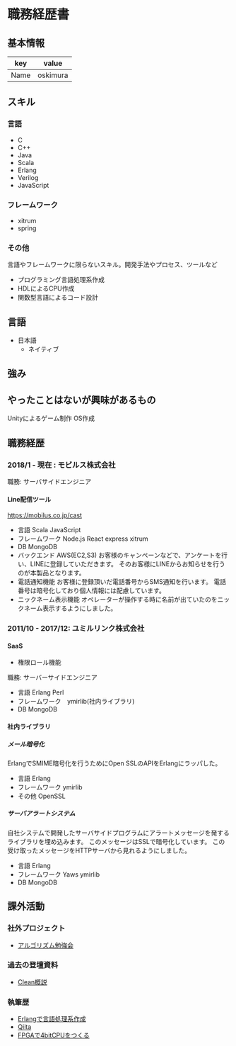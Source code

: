 # 職務経歴書

## 基本情報

|key|value|
|---|-----|
|Name|oskimura|

## スキル
### 言語
- C
- C++
- Java
- Scala
- Erlang
- Verilog
- JavaScript

### フレームワーク

- xitrum
- spring

### その他

 言語やフレームワークに限らないスキル。開発手法やプロセス、ツールなど
 
 - プログラミング言語処理系作成
 - HDLによるCPU作成
 - 関数型言語によるコード設計

## 言語

- 日本語
  - ネイティブ

## 強み

## やったことはないが興味があるもの
Unityによるゲーム制作
OS作成

## 職務経歴

### 2018/1 - 現在 : モビルス株式会社

職務: サーバサイドエンジニア

#### Line配信ツール

https://mobilus.co.jp/cast

- 言語 Scala JavaScript
- フレームワーク Node.js React express xitrum
- DB MongoDB
- バックエンド AWS(EC2,S3)
お客様のキャンペーンなどで、アンケートを行い、LINEに登録していただきます。
そのお客様にLINEからお知らせを行うのが本製品となります。
- 電話通知機能
お客様に登録頂いだ電話番号からSMS通知を行います。
電話番号は暗号化しており個人情報には配慮しています。
- ニックネーム表示機能
オペレーターが操作する時に名前が出ていたのをニックネーム表示するようにしました。

### 2011/10 - 2017/12: ユミルリンク株式会社 

#### SaaS
- 権限ロール機能

職務: サーバーサイドエンジニア
- 言語 Erlang Perl
- フレームワーク　ymirlib(社内ライブラリ)
- DB MongoDB

#### 社内ライブラリ

##### メール暗号化
ErlangでSMIME暗号化を行うためにOpen SSLのAPIをErlangにラッパした。
- 言語 Erlang
- フレームワーク ymirlib
- その他 OpenSSL

##### サーバアラートシステム

自社システムで開発したサーバサイドプログラムにアラートメッセージを発するライブラリを埋め込みます。
このメッセージはSSLで暗号化しています。
この受け取ったメッセージをHTTPサーバから見れるようにしました。

- 言語 Erlang
- フレームワーク Yaws ymirlib
- DB MongoDB


## 課外活動

### 社外プロジェクト
* [アルゴリズム勉強会](https://algorithm.connpass.com/)

### 過去の登壇資料
* [Clean概説](https://www.slideshare.net/oskimura/clean-8554744)

### 執筆歴
* [Erlangで言語処理系作成](https://www.amazon.co.jp/Erlang%E3%81%A7%E8%A8%80%E8%AA%9E%E5%87%A6%E7%90%86%E7%B3%BB%E4%BD%9C%E6%88%90-oskimura/dp/4873100593/ref=sr_1_4?__mk_ja_JP=%E3%82%AB%E3%82%BF%E3%82%AB%E3%83%8A&dchild=1&keywords=erlang&qid=1602397288&s=books&sr=1-4)
* [Qiita](https://qiita.com/oskimura)
* [FPGAで4bitCPUをつくる](https://booth.pm/ja/items/1860724)
